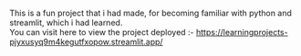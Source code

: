 This is a fun project that i had made, for becoming familiar with python and streamlit, which i had learned.<br>
You can visit here to view the project deployed :- https://learningprojects-pjyxusyq9m4kegutfxopow.streamlit.app/
